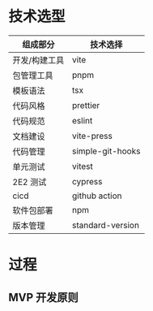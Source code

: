 # 技术选型

| 组成部分      | 技术选择         |
| ------------- | ---------------- |
| 开发/构建工具 | vite             |
| 包管理工具    | pnpm             |
| 模板语法      | tsx              |
| 代码风格      | prettier         |
| 代码规范      | eslint           |
| 文档建设      | vite-press       |
| 代码管理      | simple-git-hooks |
| 单元测试      | vitest           |
| 2E2 测试      | cypress          |
| cicd          | github action    |
| 软件包部署    | npm              |
| 版本管理      | standard-version |

# 过程

## MVP 开发原则
